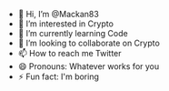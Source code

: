 - 👋 Hi, I’m @Mackan83
- 👀 I’m interested in Crypto
- 🌱 I’m currently learning Code
- 💞️ I’m looking to collaborate on Crypto
- 📫 How to reach me Twitter
- 😄 Pronouns: Whatever works for you
- ⚡ Fun fact: I'm boring

<!---
Mackan83/Mackan83 is a ✨ special ✨ repository because its `README.md` (this file) appears on your GitHub profile.
You can click the Preview link to take a look at your changes.
--->
